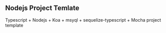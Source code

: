 ## Nodejs Project Temlate

Typescript + Nodejs + Koa + msyql + sequelize-typescript + Mocha project template